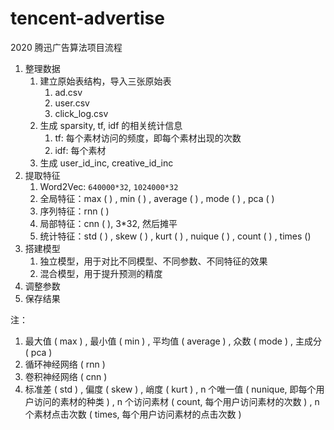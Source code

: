 # tencent-advertise

2020 腾迅广告算法项目流程

1.  整理数据
    1.  建立原始表结构，导入三张原始表
        1.  ad.csv
        2.  user.csv
        3.  click_log.csv
    2.  生成 sparsity, tf, idf 的相关统计信息
        1.  tf: 每个素材访问的频度，即每个素材出现的次数
        2.  idf: 每个素材
    3.  生成 user_id_inc, creative_id_inc
2.  提取特征
    1.  Word2Vec: `640000*32`, `1024000*32`
    2.  全局特征：max ( ) , min ( ) , average ( ) , mode ( ) , pca ( )
    3.  序列特征：rnn ( )
    4.  局部特征：cnn ( ), 3*32, 然后摊平
    5.  统计特征：std ( ) , skew ( ) , kurt ( ) , nuique ( ) , count ( ) , times ()
3.  搭建模型
    1.  独立模型，用于对比不同模型、不同参数、不同特征的效果
    2.  混合模型，用于提升预测的精度
4.  调整参数
5.  保存结果

注：

1.  最大值 ( max ) , 最小值 ( min ) , 平均值 ( average ) , 众数 ( mode ) , 主成分 ( pca )
2.  循环神经网络 ( rnn )
3.  卷积神经网络 ( cnn )
4.  标准差 ( std ) , 偏度 ( skew ) , 峭度 ( kurt ) , n 个唯一值 ( nunique, 即每个用户访问的素材的种类 ) , n 个访问素材 ( count, 每个用户访问素材的次数 ) , n 个素材点击次数 ( times, 每个用户访问素材的点击次数 )
